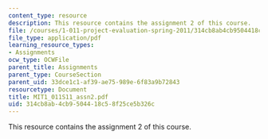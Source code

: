 ```yaml
---
content_type: resource
description: This resource contains the assignment 2 of this course.
file: /courses/1-011-project-evaluation-spring-2011/314cb8ab4cb9504418c58f25ce5b326c_MIT1_011S11_assn2.pdf
file_type: application/pdf
learning_resource_types:
- Assignments
ocw_type: OCWFile
parent_title: Assignments
parent_type: CourseSection
parent_uid: 33dce1c1-af39-ae75-989e-6f83a9b72843
resourcetype: Document
title: MIT1_011S11_assn2.pdf
uid: 314cb8ab-4cb9-5044-18c5-8f25ce5b326c
---
```

This resource contains the assignment 2 of this course.

